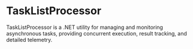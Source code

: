 # TaskListProcessor
TaskListProcessor is a .NET utility for managing and monitoring asynchronous tasks, providing concurrent execution, result tracking, and detailed telemetry.
